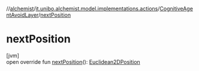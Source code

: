 //[alchemist](../../../index.md)/[it.unibo.alchemist.model.implementations.actions](../index.md)/[CognitiveAgentAvoidLayer](index.md)/[nextPosition](next-position.md)

# nextPosition

[jvm]\
open override fun [nextPosition](next-position.md)(): [Euclidean2DPosition](../../it.unibo.alchemist.model.implementations.positions/-euclidean2-d-position/index.md)

